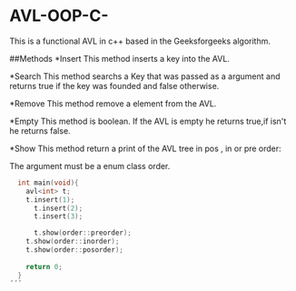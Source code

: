 # AVL-OOP-C-
This is a functional AVL in c++ based in the Geeksforgeeks algorithm. 

##Methods
*Insert
This method inserts a key into the AVL.

*Search
This method searchs a Key that was passed as a argument and returns true if the key was founded and false otherwise.

*Remove
This method remove a element from the AVL.

*Empty
This method is boolean. If the AVL is empty he returns true,if isn't he returns false.

*Show
This method return a print of the AVL tree in pos , in or pre order:

The argument must be a enum class order.

```c++
  int main(void){
    avl<int> t;
  	t.insert(1);
	  t.insert(2);
	  t.insert(3);

	  t.show(order::preorder);
    t.show(order::inorder);
    t.show(order::posorder);
    
    return 0;
  }
´´´

